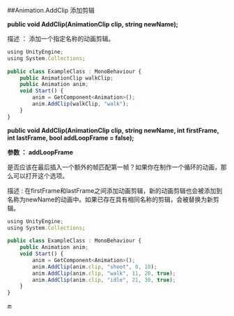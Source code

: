 ##Animation.AddClip 添加剪辑

**public void AddClip(AnimationClip clip, string newName);**

描述 ： 添加一个指定名称的动画剪辑。

```javascript
using UnityEngine;
using System.Collections;
 
public class ExampleClass : MonoBehaviour {
    public AnimationClip walkClip;
    public Animation anim;
    void Start() {
        anim = GetComponent<Animation>();
        anim.AddClip(walkClip, "walk");
    }
}
```


**public void AddClip(AnimationClip clip, string newName, int firstFrame, int lastFrame, bool addLoopFrame = false);**

**参数 ： addLoopFrame**

是否应该在最后插入一个额外的帧匹配第一帧？如果你在制作一个循环的动画，那么可以打开这个选项。

描述 : 在firstFrame和lastFrame之间添加动画剪辑，新的动画剪辑也会被添加到名称为newName的动画中。如果已存在具有相同名称的剪辑，会被替换为新剪辑。

```javascript
using UnityEngine;
using System.Collections;
 
public class ExampleClass : MonoBehaviour {
    public Animation anim;
    void Start() {
        anim = GetComponent<Animation>();
        anim.AddClip(anim.clip, "shoot", 0, 10);
        anim.AddClip(anim.clip, "walk", 11, 20, true);
        anim.AddClip(anim.clip, "idle", 21, 30, true);
    }
}
```

🔚
